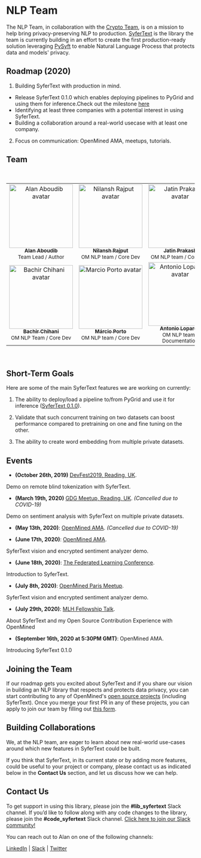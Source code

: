 # NLP Team
The NLP Team, in collaboration with the [Crypto Team](https://github.com/OpenMined/Roadmap/tree/master/crypto_team), is on a mission to help bring privacy-preserving NLP to production. [SyferText](https://github.com/OpenMined/SyferText) is the library the team is currently building in an effort to create the first production-ready solution leveraging [PySyft](https://github.com/OpenMined/PySyft) to enable Natural Language Process that protects data and models' privacy.

## Roadmap (2020)

1. Building SyferText with production in mind.
  - Release SyferText 0.1.0 which enables deploying pipelines to PyGrid and using them for inference.Check out the milestone [here](https://github.com/OpenMined/SyferText/milestone/2)
  - Identifying at least three companies with a potential interest in using SyferText.
  - Building a collaboration around a real-world usecase with at least one company.

2. Focus on communication: OpenMined AMA, meetups, tutorials.

## Team

<br>
<table>
  <tr>
    <td align="center">
      <a href="https://twitter.com/alan_aboudib">
        <img src="https://avatars1.githubusercontent.com/u/11991643?s=240" width="170px;" alt="Alan Aboudib avatar">
        <br /><sub><b>Alan Aboudib</b></sub></a><br />
        <sub>Team Lead / Author</sub>
      </a>
    </td>
    <td align="center">
      <a href="https://github.com/Nilanshrajput">
        <img src="https://avatars0.githubusercontent.com/u/28673745?s=400&u=4573311779fc3cc924670e3e02108e35350c1f25&v=4"  width="170px;" alt="Nilansh Rajput avatar">
        <br /><sub><b>Nilansh Rajput</b></sub></a><br />
        <sub>OM NLP team / Core Dev</sub>
      </a>
    </td>
    <td align="center">
      <a href="https://github.com/bicycleman15">
        <img src="https://avatars0.githubusercontent.com/u/47978882?s=400&u=521e48efe1a9a652f4449f64278b690aa27dfe03&v=4"  width="170px;" alt="Jatin Prakash avatar">
        <br /><sub><b>Jatin Prakash</b></sub></a><br />
        <sub>OM NLP team / Core Dev</sub>
      </a>
    </td>
    <td align="center">
      <a href="https://github.com/sachin-101">
        <img src="https://avatars1.githubusercontent.com/u/44168164?s=400&u=df1c9d775a3312cacd4b330f469773e23260eb28&v=4"  width="170px;" alt="Sachin Kumar avatar">
        <br /><sub><b>Sachin Kumar</b></sub></a><br />
        <sub>OM NLP team / Core Dev</sub>
      </a>
    </td>
  </tr>
  <tr>
    <td align="center">
      <a href="https://github.com/dzlab">
        <img src="https://avatars0.githubusercontent.com/u/1645304?s=400&v=4" width="170px;" alt="Bachir Chihani avatar">
        <br /><sub><b>Bachir Chihani</b></sub></a><br />
        <sub>OM NLP Team / Core Dev</sub>
      </a>
    </td>
    <td align="center">
      <a href="https://github.com/MarcioPorto">
        <img src="https://avatars1.githubusercontent.com/u/6521281?s=400&v=4" width="170px;" alt="Marcio Porto avatar">
        <br /><sub><b>Márcio Porto</b></sub></a><br />
        <sub>OM NLP team / Core Dev</sub>
      </a>
    </td>
    <td align="center">
      <a href="https://github.com/AntonioLopardo">
        <img src="https://avatars3.githubusercontent.com/u/8061862?s=400&u=55d2022e2c47cfd0fd7a5e620e124a63f5a0e085&v=4"  width="170px;" alt="Antonio Lopardo avatar">
        <br /><sub><b>Antonio Lopardo</b></sub></a><br />
        <sub>OM NLP team / Documentation</sub>
      </a>
    </td>
  </tr>
  
  
</table>
<br>

## Short-Term Goals 

Here are some of the main SyferText features we are working on currently:

1. The ability to deploy/load a pipeline to/from PyGrid and use it for inference ([SyferText 0.1.0](https://github.com/OpenMined/SyferText/milestone/2)).

2. Validate that such concurrent training on two datasets can boost performance compared to pretraining on one and fine tuning on the other. 

3. The ability to create word embedding from multiple private datasets.


## Events

- **(October 26th, 2019)** [DevFest2019, Reading, UK](https://www.meetup.com/GDG-Reading-Thames-Valley/events/262918960/).

Demo on remote blind tokenization with SyferText.


- **(March 19th, 2020)** [GDG Meetup, Reading, UK](https://www.meetup.com/GDG-Reading-Thames-Valley/events/268137223/). *(Cancelled due to COVID-19)*

Demo on sentiment analysis with SyferText on multiple private datasets. 


- **(May 13th, 2020)**: [OpenMined AMA](https://www.youtube.com/channel/UCzoUqDE_OzYo6lGXtsEbOxQ). *(Cancelled due to COVID-19)*


- **(June 17th, 2020)**: [OpenMined AMA](https://www.youtube.com/watch?v=gtwOPxxJ5F4&t=2907s). 

SyferText vision and encrypted sentiment analyzer demo.

- **(June 18th, 2020)**: [The Federated Learning Conference](https://federatedlearningconference.com/index.php/schedule-2/schedule-3). 

Introduction to SyferText.

- **(July 8th, 2020)**: [OpenMined Paris Meetup](https://www.youtube.com/watch?v=KrjyfZDERsI&t=5040s). 

SyferText vision and encrypted sentiment analyzer demo.


- **(July 29th, 2020)**: [MLH Fellowship Talk](https://www.youtube.com/watch?v=F36Mak1hdlo). 

About SyferText and my Open Source Contribution Experience with OpenMined

- **(September 16th, 2020 at 5:30PM GMT)**: OpenMined AMA. 

Introducing SyferText 0.1.0

## Joining the Team

If our roadmap gets you excited about SyferText and if you share our vision in building an NLP library that respects and protects data privacy, you can start contributing to any of OpenMined's [open source projects](https://github.com/OpenMined) (including SyferText). Once you merge your first PR in any of these projects,  you can apply to  join our team by filling out [this form](https://docs.google.com/forms/d/1QwjTk9RcCGRlXssDPYhqojrqYj2OMynyXsTLnPLTGes/edit).

## Building Collaborations

We, at the NLP team, are eager to learn about new real-world use-cases around which new features in SyferText could be built. 

If you think that SyferText, in its current state or by adding more features, could be useful to your project or company, please contact us as indicated below in the **Contact Us** section, and let us discuss how we can help.

## Contact Us

To get support in using this library, please join the **#lib_syfertext** Slack channel. If you’d like to follow along with any code changes to the library, please join the **#code_syfertext** Slack channel. [Click here to join our Slack community!](https://slack.openmined.org)

You can reach out to Alan on one of the following channels:

 [LinkedIn](https://www.linkedin.com/in/ala-aboudib/) | [Slack](https://app.slack.com/client/T6963A864/DDKH3SXKL/user_profile/UDKH3SH8S) | [Twitter](https://twitter.com/alan_aboudib)

